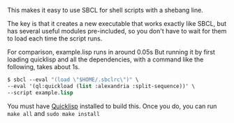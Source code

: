 This makes it easy to use SBCL for shell scripts with a shebang line.

The key is that it creates a new executable that works exactly like SBCL, but
has several useful modules pre-included, so you don't have to wait for them to
load each time the script runs.

For comparison, example.lisp runs in around 0.05s But running it by first
loading quicklisp and all the dependencies, with a command like the following,
takes about 1s.

```lisp
$ sbcl --eval "(load \"$HOME/.sbclrc\")" \
--eval '(ql:quickload (list :alexandria :split-sequence))' \
--script example.lisp
```

You must have [Quicklisp](https://www.quicklisp.org/) installed to build this.
Once you do, you can run `make all` and `sudo make install`
